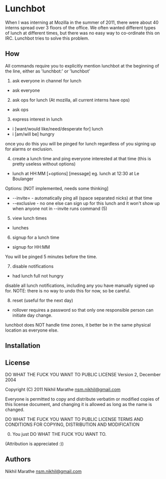Lunchbot
========

When I was interning at Mozilla in the summer of 2011, there were about 40 interns
spread over 3 floors of the office. We often wanted different types of lunch at different
times, but there was no easy way to co-ordinate this on IRC. Lunchbot tries to solve
this problem.

How
---

All commands require you to explicitly mention lunchbot at the beginning of the line,
either as 'lunchbot:' or 'lunchbot'

1) ask everyone in channel for lunch
- ask everyone

2) ask ops for lunch (At mozilla, all current interns have ops)
- ask ops

3) express interest in lunch
- i [want/would like/need/desperate for] lunch
- i [am/will be] hungry

once you do this you will be pinged for lunch regardless of you signing up for alarms
or exclusion.

4) create a lunch time and ping everyone interested at that time (this is pretty useless without options)
- lunch at HH:MM [+options] [message]
eg. lunch at 12:30 at Le Boulanger

Options:
[NOT implemented, needs some thinking]
* --invite=<names> - automatically ping all <names> (space separated nicks) at that time
* --exclusive - no one else can sign up for this lunch and it won't show up when anyone not in --invite runs command (5)

5) view lunch times
- lunches

6) signup for a lunch time
- signup for HH:MM

You will be pinged 5 minutes before the time.

7) disable notifications
- had lunch
  full
  not hungry

disable all lunch notifications, including any you have manually signed up for.
NOTE: there is no way to undo this for now, so be careful.

8) reset (useful for the next day)
- rollover <password>
  requires a password so that only one responsible person can initiate day change.

lunchbot does NOT handle time zones, it better be in the same physical location as everyone else.

Installation
------------

License
-------
DO WHAT THE FUCK YOU WANT TO PUBLIC LICENSE
Version 2, December 2004

Copyright (C) 2011 Nikhil Marathe <nsm.nikhil@gmail.com>

Everyone is permitted to copy and distribute verbatim or modified
copies of this license document, and changing it is allowed as long
as the name is changed.

DO WHAT THE FUCK YOU WANT TO PUBLIC LICENSE
TERMS AND CONDITIONS FOR COPYING, DISTRIBUTION AND MODIFICATION

0. You just DO WHAT THE FUCK YOU WANT TO.

(Attribution is appreciated :))

Authors
-------
Nikhil Marathe <nsm.nikhil@gmail.com>
